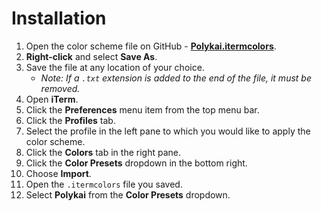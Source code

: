 # Installation

1. Open the color scheme file on GitHub - **[Polykai.itermcolors](https://raw.githubusercontent.com/adamgraham/polykai/master/iTerm2/Polykai.itermcolors)**.
2. **Right-click** and select **Save As**.
3. Save the file at any location of your choice.
    - *Note: If a `.txt` extension is added to the end of the file, it must be removed.*
4. Open **iTerm**.
5. Click the **Preferences** menu item from the top menu bar.
6. Click the **Profiles** tab.
7. Select the profile in the left pane to which you would like to apply the color scheme.
8. Click the **Colors** tab in the right pane.
9. Click the **Color Presets** dropdown in the bottom right.
10. Choose **Import**.
11. Open the `.itermcolors` file you saved.
12. Select **Polykai** from the **Color Presets** dropdown.
